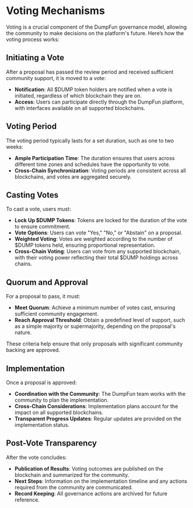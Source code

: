 # Voting Mechanisms

Voting is a crucial component of the DumpFun governance model, allowing the community to make decisions on the platform's future. Here’s how the voting process works:

## Initiating a Vote

After a proposal has passed the review period and received sufficient community support, it is moved to a vote:

- **Notification**: All $DUMP token holders are notified when a vote is initiated, regardless of which blockchain they are on.
- **Access**: Users can participate directly through the DumpFun platform, with interfaces available on all supported blockchains.

## Voting Period

The voting period typically lasts for a set duration, such as one to two weeks:

- **Ample Participation Time**: The duration ensures that users across different time zones and schedules have the opportunity to vote.
- **Cross-Chain Synchronization**: Voting periods are consistent across all blockchains, and votes are aggregated securely.

## Casting Votes

To cast a vote, users must:

- **Lock Up $DUMP Tokens**: Tokens are locked for the duration of the vote to ensure commitment.
- **Vote Options**: Users can vote "Yes," "No," or "Abstain" on a proposal.
- **Weighted Voting**: Votes are weighted according to the number of $DUMP tokens held, ensuring proportional representation.
- **Cross-Chain Voting**: Users can vote from any supported blockchain, with their voting power reflecting their total $DUMP holdings across chains.

## Quorum and Approval

For a proposal to pass, it must:

- **Meet Quorum**: Achieve a minimum number of votes cast, ensuring sufficient community engagement.
- **Reach Approval Threshold**: Obtain a predefined level of support, such as a simple majority or supermajority, depending on the proposal's nature.

These criteria help ensure that only proposals with significant community backing are approved.

## Implementation

Once a proposal is approved:

- **Coordination with the Community**: The DumpFun team works with the community to plan the implementation.
- **Cross-Chain Considerations**: Implementation plans account for the impact on all supported blockchains.
- **Transparent Progress Updates**: Regular updates are provided on the implementation status.

## Post-Vote Transparency

After the vote concludes:

- **Publication of Results**: Voting outcomes are published on the blockchain and summarized for the community.
- **Next Steps**: Information on the implementation timeline and any actions required from the community are communicated.
- **Record Keeping**: All governance actions are archived for future reference.